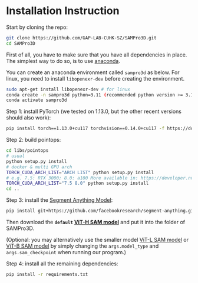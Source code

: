 # Installation Instruction

Start by cloning the repo:
```bash
git clone https://github.com/GAP-LAB-CUHK-SZ/SAMPro3D.git
cd SAMPro3D
```

First of all, you have to make sure that you have all dependencies in place.
The simplest way to do so, is to use [anaconda](https://www.anaconda.com/). 

You can create an anaconda environment called `sampro3d` as below. For linux, you need to install `libopenexr-dev` before creating the environment.

```bash
sudo apt-get install libopenexr-dev # for linux
conda create -n sampro3d python=3.11 (recommended python version >= 3.10)
conda activate sampro3d
```

Step 1: install PyTorch (we tested on 1.13.0, but the other recent versions should also work):

```bash
pip install torch==1.13.0+cu117 torchvision==0.14.0+cu117 -f https://download.pytorch.org/whl/torch_stable.html
```

Step 2: build pointops:

```bash
cd libs/pointops
# usual
python setup.py install
# docker & multi GPU arch
TORCH_CUDA_ARCH_LIST="ARCH LIST" python setup.py install
# e.g. 7.5: RTX 3000; 8.0: a100 More available in: https://developer.nvidia.com/cuda-gpus
TORCH_CUDA_ARCH_LIST="7.5 8.0" python setup.py install
cd ..
```

Step 3: install the [Segment Anything Model](https://github.com/facebookresearch/segment-anything):
```bash
pip install git+https://github.com/facebookresearch/segment-anything.git
```
Then download the **`default` [ViT-H SAM model](https://dl.fbaipublicfiles.com/segment_anything/sam_vit_h_4b8939.pth)** and put it into the folder of SAMPro3D. 

(Optional: you may alternatively use the smaller model [ViT-L SAM model](https://dl.fbaipublicfiles.com/segment_anything/sam_vit_l_0b3195.pth) or [ViT-B SAM model](https://dl.fbaipublicfiles.com/segment_anything/sam_vit_b_01ec64.pth) by simply changing the `args.model_type` and `args.sam_checkpoint` when running our program.)

Step 4: install all the remaining dependencies:
```bash
pip install -r requirements.txt
```